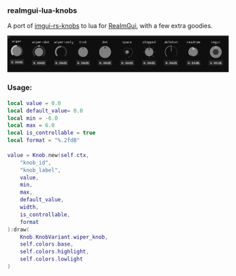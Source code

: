 ### reaImgui-lua-knobs
A port of [imgui-rs-knobs](https://github.com/DGriffin91/imgui-rs-knobs) to lua for [ReaImGui](https://forum.cockos.com/showthread.php?t=250419), with a few extra goodies.

![Knobs list](./lib/images/Knobs.png)

### Usage: 

```lua
local value = 0.0
local default_value= 0.0
local min = -6.0
local max = 6.0
local is_controllable = true
local format = "%.2fdB"

value = Knob.new(self.ctx,
    "knob_id",
    "knob_label",
    value,
    min,
    max,
    default_value,
    width,
    is_controllable,
    format
):draw(
    Knob.KnobVariant.wiper_knob,
    self.colors.base,
    self.colors.highlight,
    self.colors.lowlight
)
```

